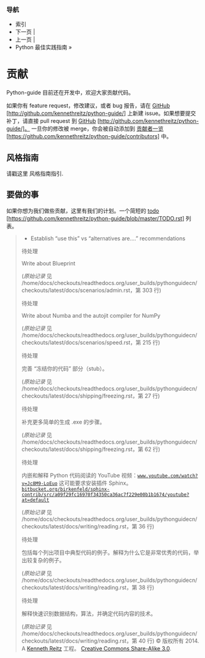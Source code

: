### 导航

*   索引
*   下一页 |
*   上一页 |
*   Python 最佳实践指南 »

# 贡献

Python-guide 目前还在开发中，欢迎大家贡献代码。

如果你有 feature request，修改建议，或者 bug 报告，请在 [GitHub](http://github.com/kennethreitz/python-guide/) [http://github.com/kennethreitz/python-guide/] 上新建 issue。如果想要提交补丁，请直接 pull request 到 [GitHub](http://github.com/kennethreitz/python-guide/) [http://github.com/kennethreitz/python-guide/]。 一旦你的修改被 merge，你会被自动添加到 [贡献者一览](https://github.com/kennethreitz/python-guide/contributors) [https://github.com/kennethreitz/python-guide/contributors] 中。

## 风格指南

请戳这里 风格指南指引.

 ## 要做的事

如果你想为我们做些贡献，这里有我们的计划。一个简短的 [todo](https://github.com/kennethreitz/python-guide/blob/master/TODO.rst) [https://github.com/kennethreitz/python-guide/blob/master/TODO.rst] 列表。

> *   Establish “use this” vs “alternatives are....” recommendations
> 
> 待处理
> 
> Write about Blueprint
> 
> (*原始记录* 见 /home/docs/checkouts/readthedocs.org/user_builds/pythonguidecn/checkouts/latest/docs/scenarios/admin.rst，第 303 行)
> 
> 待处理
> 
> Write about Numba and the autojit compiler for NumPy
> 
> (*原始记录* 见 /home/docs/checkouts/readthedocs.org/user_builds/pythonguidecn/checkouts/latest/docs/scenarios/speed.rst，第 215 行)
> 
> 待处理
> 
> 完善 “冻结你的代码” 部分（stub）。
> 
> (*原始记录* 见 /home/docs/checkouts/readthedocs.org/user_builds/pythonguidecn/checkouts/latest/docs/shipping/freezing.rst，第 27 行)
> 
> 待处理
> 
> 补充更多简单的生成 .exe 的步骤。
> 
> (*原始记录* 见 /home/docs/checkouts/readthedocs.org/user_builds/pythonguidecn/checkouts/latest/docs/shipping/freezing.rst，第 62 行)
> 
> 待处理
> 
> 内嵌和解释 Python 代码阅读的 YouTube 视频：[`www.youtube.com/watch?v=Jc8M9-LoEuo`](http://www.youtube.com/watch?v=Jc8M9-LoEuo) 这可能要求安装插件 Sphinx。[`bitbucket.org/birkenfeld/sphinx-contrib/src/a09f29fc16970f34350ca36ac7f229e00b1b1674/youtube?at=default`](https://bitbucket.org/birkenfeld/sphinx-contrib/src/a09f29fc16970f34350ca36ac7f229e00b1b1674/youtube?at=default)
> 
> (*原始记录* 见 /home/docs/checkouts/readthedocs.org/user_builds/pythonguidecn/checkouts/latest/docs/writing/reading.rst，第 36 行)
> 
> 待处理
> 
> 包括每个列出项目中典型代码的例子。解释为什么它是非常优秀的代码，举出较复杂的例子。
> 
> (*原始记录* 见 /home/docs/checkouts/readthedocs.org/user_builds/pythonguidecn/checkouts/latest/docs/writing/reading.rst，第 38 行)
> 
> 待处理
> 
> 解释快速识别数据结构，算法，并确定代码内容的技术。
> 
> (*原始记录* 见 /home/docs/checkouts/readthedocs.org/user_builds/pythonguidecn/checkouts/latest/docs/writing/reading.rst，第 40 行) © 版权所有 2014\. A <a href="http://kennethreitz.com/pages/open-projects.html">Kenneth Reitz</a> 工程。 <a href="http://creativecommons.org/licenses/by-nc-sa/3.0/"> Creative Commons Share-Alike 3.0</a>.